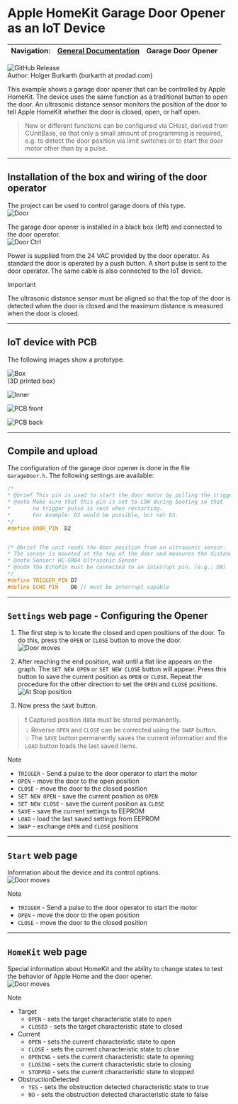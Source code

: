 ﻿# Apple HomeKit Garage Door Opener as an IoT Device  

 Navigation: | [General Documentation](../../README.md) | **Garage Door Opener** |
|-|-|-|  

![GitHub Release](https://img.shields.io/github/v/release/HolgerBurkarth/main)  
Author: Holger Burkarth (burkarth at prodad.com)

This example shows a garage door opener that can be controlled by
Apple HomeKit. The device uses the same function as a traditional
button to open the door. An ultrasonic distance sensor monitors
the position of the door to tell Apple HomeKit whether the door
is closed, open, or half open.

> New or different functions can be configured via CHost, derived
from CUnitBase, so that only a small amount of programming is
required, e.g. to detect the door position via limit switches or
to start the door motor other than by a pulse.

---

## Installation of the box and wiring of the door operator

The project can be used to control garage doors of this type.  
![Door](../../media/en-hw-garage01.jpg)

The garage door opener is installed in a black box (left) and connected to the door operator.  
![Door Ctrl](../../media/en-hw-garage04.jpg)

Power is supplied from the 24 VAC provided by the door operator. As standard the door is
operated by a push button. A short pulse is sent to the door operator. The same cable
is also connected to the IoT device.  
> [!IMPORTANT]
> The ultrasonic distance sensor must be aligned so that the
top of the door is detected when the door is closed and the maximum distance is measured
when the door is closed.

---

## IoT device with PCB

The following images show a prototype.

![Box](../../media/en-hw-garage05.jpg)   
(3D printed box)

![Inner](../../media/en-hw-garage06.jpg)

![PCB front](../../media/en-hw-garage03.jpg)

![PCB back](../../media/en-hw-garage02.jpg)

---

## Compile and upload

The configuration of the garage door opener is done in the file `GarageDoor.h`. The following settings are available:

```cpp
/*
* @brief This pin is used to start the door motor by pulling the trigger pin HIGH for 100 ms.
* @note Make sure that this pin is set to LOW during booting so that
*       no trigger pulse is sent when restarting.
*       For example: D2 would be possible, but not D3.
*/
#define DOOR_PIN  D2


/* @brief The unit reads the door position from an ultrasonic sensor.
* The sensor is mounted at the top of the door and measures the distance to the door.
* @note Sensor: HC-SR04 Ultrasonic Sensor
* @node The EchoPin must be connected to an interrupt pin. (e.g.: D8)
*/
#define TRIGGER_PIN D7
#define ECHO_PIN    D8 // must be interrupt capable

```

---

## `Settings` web page - Configuring the Opener

1. The first step is to locate the closed and open positions of the door.
To do this, press the `OPEN` or `CLOSE` button to move the door.  
![Door moves](../../media/en-hp-garage03.jpg)

2. After reaching the end position, wait until a flat line appears on the graph.
The `SET NEW OPEN` or `SET NEW CLOSE` button will appear. Press this button to save
the current position as `OPEN` or `CLOSE`. Repeat the procedure for the other
direction to set the `OPEN` and `CLOSE` positions.  
![At Stop position](../../media/en-hp-garage02.jpg)

3. Now press the `SAVE` button.

> :exclamation: Captured position data must be stored permanently.  
> :bulb: Reverse `OPEN` and `CLOSE` can be corrected using the `SWAP` button.  
> :bulb: The `SAVE` button permanently saves the current information and the `LOAD` button loads the last saved items.  

> [!NOTE]
>  - `TRIGGER` - Send a pulse to the door operator to start the motor 
>  - `OPEN` - move the door to the open position
>  - `CLOSE` - move the door to the closed position
>  - `SET NEW OPEN` - save the current position as `OPEN`
>  - `SET NEW CLOSE` - save the current position as `CLOSE`
>  - `SAVE` - save the current settings to EEPROM
>  - `LOAD` - load the last saved settings from EEPROM
>  - `SWAP` - exchange `OPEN` and `CLOSE` positions

---

## `Start` web page

Information about the device and its control options.  
![Door moves](../../media/en-hp-garage05.jpg)

> [!NOTE]
>  - `TRIGGER` - Send a pulse to the door operator to start the motor 
>  - `OPEN` - move the door to the open position
>  - `CLOSE` - move the door to the closed position

---

## `HomeKit` web page

Special information about HomeKit and the ability to change states to test
the behavior of Apple Home and the door opener.  
![Door moves](../../media/en-hp-garage05.jpg)

> [!NOTE]
>  - Target
>    - `OPEN` - sets the target characteristic state to open
>    - `CLOSED` - sets the target characteristic state to closed
>  - Current
>    - `OPEN` - sets the current characteristic state to open
>    - `CLOSE` - sets the current characteristic state to close
>    - `OPENING` - sets the current characteristic state to opening
>    - `CLOSING` - sets the current characteristic state to closing
>    - `STOPPED` - sets the current characteristic state to stopped
>  - ObstructionDetected
>    - `YES` - sets the obstruction detected characteristic state to true
>    - `NO` - sets the obstruction detected characteristic state to false
